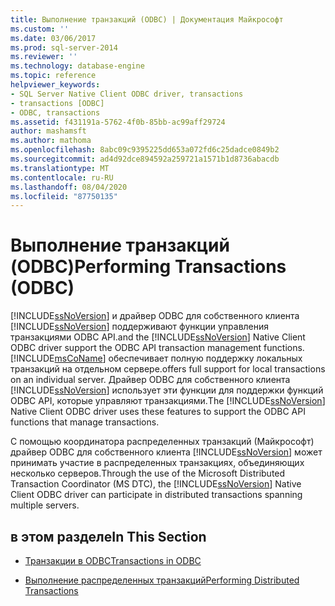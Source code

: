 ```yaml
---
title: Выполнение транзакций (ODBC) | Документация Майкрософт
ms.custom: ''
ms.date: 03/06/2017
ms.prod: sql-server-2014
ms.reviewer: ''
ms.technology: database-engine
ms.topic: reference
helpviewer_keywords:
- SQL Server Native Client ODBC driver, transactions
- transactions [ODBC]
- ODBC, transactions
ms.assetid: f431191a-5762-4f0b-85bb-ac99aff29724
author: mashamsft
ms.author: mathoma
ms.openlocfilehash: 8abc09c9395225dd653a072fd6c25dadce0849b2
ms.sourcegitcommit: ad4d92dce894592a259721a1571b1d8736abacdb
ms.translationtype: MT
ms.contentlocale: ru-RU
ms.lasthandoff: 08/04/2020
ms.locfileid: "87750135"
---
```

# <a name="performing-transactions-odbc"></a><span data-ttu-id="443e9-102">Выполнение транзакций (ODBC)</span><span class="sxs-lookup"><span data-stu-id="443e9-102">Performing Transactions (ODBC)</span></span>
  [!INCLUDE[ssNoVersion](../../includes/ssnoversion-md.md)] <span data-ttu-id="443e9-103">и драйвер ODBC для собственного клиента [!INCLUDE[ssNoVersion](../../includes/ssnoversion-md.md)] поддерживают функции управления транзакциями ODBC API.</span><span class="sxs-lookup"><span data-stu-id="443e9-103">and the [!INCLUDE[ssNoVersion](../../includes/ssnoversion-md.md)] Native Client ODBC driver support the ODBC API transaction management functions.</span></span> [!INCLUDE[msCoName](../../includes/msconame-md.md)] <span data-ttu-id="443e9-104">обеспечивает полную поддержку локальных транзакций на отдельном сервере.</span><span class="sxs-lookup"><span data-stu-id="443e9-104">offers full support for local transactions on an individual server.</span></span> <span data-ttu-id="443e9-105">Драйвер ODBC для собственного клиента [!INCLUDE[ssNoVersion](../../includes/ssnoversion-md.md)] использует эти функции для поддержки функций ODBC API, которые управляют транзакциями.</span><span class="sxs-lookup"><span data-stu-id="443e9-105">The [!INCLUDE[ssNoVersion](../../includes/ssnoversion-md.md)] Native Client ODBC driver uses these features to support the ODBC API functions that manage transactions.</span></span>  
  
 <span data-ttu-id="443e9-106">С помощью координатора распределенных транзакций (Майкрософт) драйвер ODBC для собственного клиента [!INCLUDE[ssNoVersion](../../includes/ssnoversion-md.md)] может принимать участие в распределенных транзакциях, объединяющих несколько серверов.</span><span class="sxs-lookup"><span data-stu-id="443e9-106">Through the use of the Microsoft Distributed Transaction Coordinator (MS DTC), the [!INCLUDE[ssNoVersion](../../includes/ssnoversion-md.md)] Native Client ODBC driver can participate in distributed transactions spanning multiple servers.</span></span>  
  
## <a name="in-this-section"></a><span data-ttu-id="443e9-107">в этом разделе</span><span class="sxs-lookup"><span data-stu-id="443e9-107">In This Section</span></span>  
  
-   [<span data-ttu-id="443e9-108">Транзакции в ODBC</span><span class="sxs-lookup"><span data-stu-id="443e9-108">Transactions in ODBC</span></span>](../../relational-databases/native-client/odbc/performing-transactions-in-odbc.md)  
  
-   [<span data-ttu-id="443e9-109">Выполнение распределенных транзакций</span><span class="sxs-lookup"><span data-stu-id="443e9-109">Performing Distributed Transactions</span></span>](../../relational-databases/native-client-ole-db-transactions/transactions.md)  
  
  
